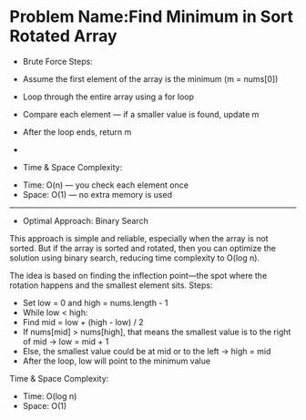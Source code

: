 # Problem Name:Find Minimum in Sort Rotated Array 

 * Brute Force Steps:
  - Assume the first element of the array is the minimum (m = nums[0])
- Loop through the entire array using a for loop
- Compare each element — if a smaller value is found, update m
- After the loop ends, return m

- 
* Time & Space Complexity:
- Time: O(n) — you check each element once
- Space: O(1) — no extra memory is used
----------------------------------------------------------------------------------------------------------------------------------------------------------------

* Optimal Approach: Binary Search

This approach is simple and reliable, especially when the array is not sorted. But if the array is sorted and rotated,
then you can optimize the solution using binary search, reducing time complexity to O(log n).


The idea is based on finding the inflection point—the spot where the rotation happens and the smallest element sits.
 Steps:
- Set low = 0 and high = nums.length - 1
- While low < high:
- Find mid = low + (high - low) / 2
- If nums[mid] > nums[high], that means the smallest value is to the right of mid → low = mid + 1
- Else, the smallest value could be at mid or to the left → high = mid
- After the loop, low will point to the minimum value

 Time & Space Complexity:
- Time: O(log n)
- Space: O(1)
